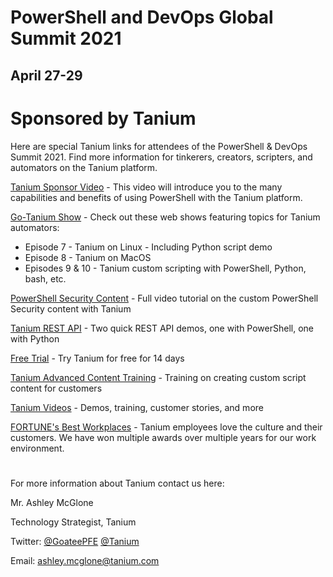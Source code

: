 # PowerShell and DevOps Global Summit 2021
## April 27-29

# Sponsored by Tanium

Here are special Tanium links for attendees of the PowerShell & DevOps Summit 2021. Find more information for tinkerers, creators, scripters, and automators on the Tanium platform.

[Tanium Sponsor Video](https://youtu.be/VbJLOFH6VLI) - This video will introduce you to the many capabilities and benefits of using PowerShell with the Tanium platform.

[Go-Tanium Show](https://bit.ly/Go-Tanium-PSH) - Check out these web shows featuring topics for Tanium automators:
* Episode 7 - Tanium on Linux - Including Python script demo
* Episode 8 - Tanium on MacOS
* Episodes 9 & 10 - Tanium custom scripting with PowerShell, Python, bash, etc.

[PowerShell Security Content](http://bit.ly/TaniumPS) - Full video tutorial on the custom PowerShell Security content with Tanium

[Tanium REST API](http://bit.ly/Tanium-REST-API-PSH) - Two quick REST API demos, one with PowerShell, one with Python

[Free Trial](http://bit.ly/Try-Tanium-PSH) - Try Tanium for free for 14 days

[Tanium Advanced Content Training](http://bit.ly/Tanium-Content-Training-PSH) - Training on creating custom script content for customers

[Tanium Videos](http://bit.ly/Tanium-Videos-PSH) - Demos, training, customer stories, and more

[FORTUNE's Best Workplaces](http://bit.ly/Tanium-BestWorkplaces-PSH) - Tanium employees love the culture and their customers. We have won multiple awards over multiple years for our work environment.

#
For more information about Tanium contact us here:

Mr. Ashley McGlone

Technology Strategist, Tanium

Twitter: [@GoateePFE](https://twitter.com/GoateePFE) [@Tanium](https://twitter.com/Tanium)

Email: [ashley.mcglone@tanium.com](mailto:ashley.mcglone@tanium.com)
